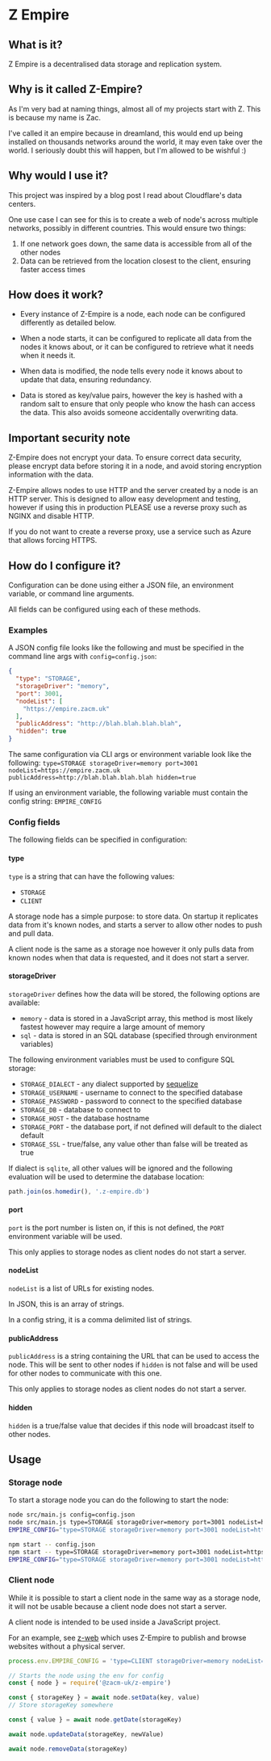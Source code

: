 # Z Empire
## What is it?
Z Empire is a decentralised data storage and replication system.

## Why is it called Z-Empire?
As I'm very bad at naming things, almost all of my projects start with Z. This is because my name is Zac.

I've called it an empire because in dreamland, this would end up being installed on thousands networks around the world, it may even take over the world. I seriously doubt this will happen, but I'm allowed to be wishful :)

## Why would I use it?
This project was inspired by a blog post I read about Cloudflare's data centers.

One use case I can see for this is to create a web of node's across multiple networks, possibly in different countries. This would ensure two things:

1) If one network goes down, the same data is accessible from all of the other nodes
2) Data can be retrieved from the location closest to the client, ensuring faster access times

## How does it work?
- Every instance of Z-Empire is a node, each node can be configured differently as detailed below.

- When a node starts, it can be configured to replicate all data from the nodes it knows about, or it can be configured to retrieve what it needs when it needs it.

- When data is modified, the node tells every node it knows about to update that data, ensuring redundancy.

- Data is stored as key/value pairs, however the key is hashed with a random salt to ensure that only people who know the hash can access the data. This also avoids someone accidentally overwriting data.

## Important security note
Z-Empire does not encrypt your data. To ensure correct data security, please encrypt data before storing it in a node, and avoid storing encryption information with the data.

Z-Empire allows nodes to use HTTP and the server created by a node is an HTTP server. This is designed to allow easy development and testing, however if using this in production PLEASE use a reverse proxy such as NGINX and disable HTTP.

If you do not want to create a reverse proxy, use a service such as Azure that allows forcing HTTPS.

## How do I configure it?
Configuration can be done using either a JSON file, an environment variable, or command line arguments.

All fields can be configured using each of these methods.

### Examples
A JSON config file looks like the following and must be specified in the command line args with ```config=config.json```:

```json
{
  "type": "STORAGE",
  "storageDriver": "memory",
  "port": 3001,
  "nodeList": [
    "https://empire.zacm.uk"
  ],
  "publicAddress": "http://blah.blah.blah.blah",
  "hidden": true
}
```

The same configuration via CLI args or environment variable look like the following:
```type=STORAGE storageDriver=memory port=3001 nodeList=https://empire.zacm.uk publicAddress=http://blah.blah.blah.blah hidden=true```

If using an environment variable, the following variable must contain the config string: ```EMPIRE_CONFIG```

### Config fields
The following fields can be specified in configuration:

#### type
```type``` is a string that can have the following values:

- ```STORAGE```
- ```CLIENT```

A storage node has a simple purpose: to store data. On startup it replicates data from it's known nodes, and starts a server to allow other nodes to push and pull data.

A client node is the same as a storage noe however it only pulls data from known nodes when that data is requested, and it does not start a server.

#### storageDriver
```storageDriver``` defines how the data will be stored, the following options are available:

- ```memory``` - data is stored in a JavaScript array, this method is most likely fastest however may require a large amount of memory
- ```sql``` - data is stored in an SQL database (specified through environment variables)

The following environment variables must be used to configure SQL storage:

- ```STORAGE_DIALECT``` - any dialect supported by [sequelize](https://sequelize.org/master/manual/getting-started.html)
- ```STORAGE_USERNAME``` - username to connect to the specified database
- ```STORAGE_PASSWORD``` - password to connect to the specified database
- ```STORAGE_DB``` - database to connect to
- ```STORAGE_HOST``` - the database hostname
- ```STORAGE_PORT``` - the database port, if not defined will default to the dialect default
- ```STORAGE_SSL``` - true/false, any value other than false will be treated as true

If dialect is ```sqlite```, all other values will be ignored and the following evaluation will be used to determine the database location:
```javascript
path.join(os.homedir(), '.z-empire.db')
```

#### port
```port``` is the port number is listen on, if this is not defined, the ```PORT``` environment variable will be used.

This only applies to storage nodes as client nodes do not start a server.

#### nodeList
```nodeList``` is a list of URLs for existing nodes.

In JSON, this is an array of strings.

In a config string, it is a comma delimited list of strings.

#### publicAddress
```publicAddress``` is a string containing the URL that can be used to access the node. This will be sent to other nodes if ```hidden``` is not false and will be used for other nodes to communicate with this one.

This only applies to storage nodes as client nodes do not start a server.

#### hidden
```hidden``` is a true/false value that decides if this node will broadcast itself to other nodes.

## Usage
### Storage node
To start a storage node you can do the following to start the node:

```bash
node src/main.js config=config.json
node src/main.js type=STORAGE storageDriver=memory port=3001 nodeList=https://empire.zacm.uk publicAddress=http://blah.blah.blah.blah hidden=true
EMPIRE_CONFIG="type=STORAGE storageDriver=memory port=3001 nodeList=https://empire.zacm.uk publicAddress=http://blah.blah.blah.blah hidden=true" node src/main.js

npm start -- config.json
npm start -- type=STORAGE storageDriver=memory port=3001 nodeList=https://empire.zacm.uk publicAddress=http://blah.blah.blah.blah hidden=true
EMPIRE_CONFIG="type=STORAGE storageDriver=memory port=3001 nodeList=https://empire.zacm.uk publicAddress=http://blah.blah.blah.blah hidden=true" npm start
```

### Client node
While it is possible to start a client node in the same way as a storage node, it will not be usable because a client node does not start a server.

A client node is intended to be used inside a JavaScript project.

For an example, see [z-web](https://github.com/zacm-uk/z-web) which uses Z-Empire to publish and browse websites without a physical server.

```javascript
process.env.EMPIRE_CONFIG = 'type=CLIENT storageDriver=memory nodeList=https://empire.zacm.uk hidden=true'

// Starts the node using the env for config
const { node } = require('@zacm-uk/z-empire')

const { storageKey } = await node.setData(key, value)
// Store storageKey somewhere

const { value } = await node.getDate(storageKey)

await node.updateData(storageKey, newValue)

await node.removeData(storageKey)
```
